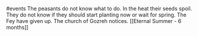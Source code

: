 #events
The peasants do not know what to do. In the heat their seeds spoil. They do not know if they should start planting now or wait for spring.
The Fey have given up.
The church of Gozreh notices.
[[Eternal Summer - 6 months]]
